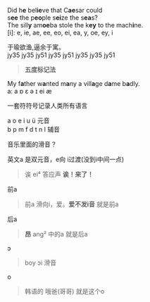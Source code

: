 
Did h**e** bel**ie**ve that C**ae**sar could  
s**ee** the p**eo**ple s**ei**ze the s**ea**s?  
The sill**y** am**oe**ba stole the k**ey** to the mach**i**ne.    
[i]: e, ie, ae, ee, eo, ei, ea, y, oe, ey, i    

于瑜欲渔,逼余于寓。  
jy35 jy35 jy51 jy35 jy51 jy35 jy35 jy51  
> **五度标记法**    

My f**a**ther w**a**nted m**a**ny a vill**a**ge d**a**me b**a**dly.  
a: a ɒ ɛ ə ɪ ei æ  

一套符符号记录人类所有语言  

a o e i u ü 元音  
b p m f d t n l 辅音  

音乐里面的滑音？  

英文a 是双元音，e向 i过渡(没到i中间一点)   
> 诶  ei⁴  答应声  **诶！来了！**   

前a  
> 前a 滑向i，爱。**爱不发i音** 就是前a      

后a  
> **昂** ang²  中的a 就是后a  

ɔ  
> boy ɔi 滑音   

o  
> 韩语的 哦爸(哥哥) 就是这个o   










  

 



